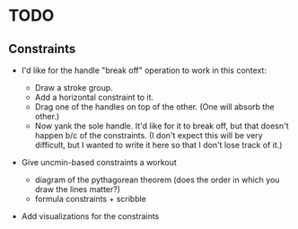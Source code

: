 TODO
====

Constraints
-----------

* I'd like for the handle "break off" operation to work in this context:
  - Draw a stroke group.
  - Add a horizontal constraint to it.
  - Drag one of the handles on top of the other.
    (One will absorb the other.)
  - Now yank the sole handle. It'd like for it to
    break off, but that doesn't happen b/c of
    the constraints.
  (I don't expect this will be very difficult, but I wanted to write it
  here so that I don't lose track of it.)

* Give uncmin-based constraints a workout
  - diagram of the pythagorean theorem
    (does the order in which you draw the lines matter?)
  - formula constraints + scribble

* Add visualizations for the constraints
